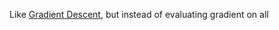 Like [Gradient Descent](Algorithms/Training/Iterative%20Optimization%20Techniques/Gradient%20Descent.md), but instead of evaluating gradient on all 


